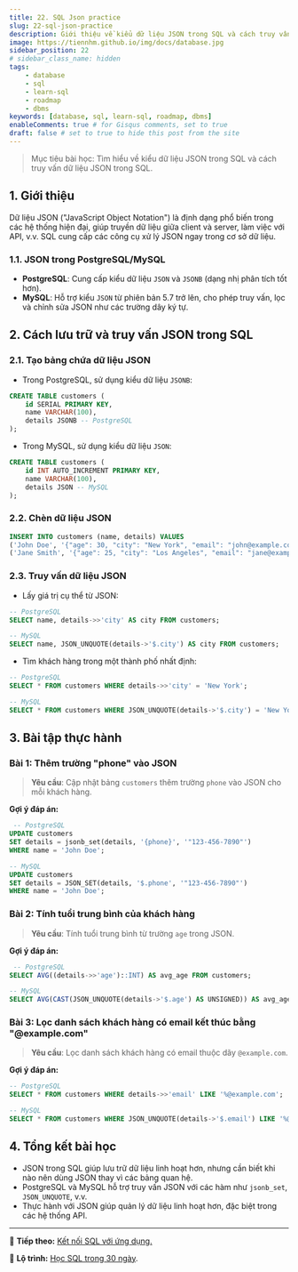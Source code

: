 ```yaml
---
title: 22. SQL Json practice
slug: 22-sql-json-practice
description: Giới thiệu về kiểu dữ liệu JSON trong SQL và cách truy vấn dữ liệu JSON trong SQL.
image: https://tiennhm.github.io/img/docs/database.jpg
sidebar_position: 22
# sidebar_class_name: hidden
tags:
    - database
    - sql
    - learn-sql
    - roadmap
    - dbms
keywords: [database, sql, learn-sql, roadmap, dbms]
enableComments: true # for Gisqus comments, set to true
draft: false # set to true to hide this post from the site
---
```


> Mục tiêu bài học: Tìm hiểu về kiểu dữ liệu JSON trong SQL và cách truy vấn dữ liệu JSON trong SQL.

## 1. Giới thiệu
Dữ liệu JSON ("JavaScript Object Notation") là định dạng phổ biến trong các hệ thống hiện đại, giúp truyền dữ liệu giữa client và server, làm việc với API, v.v. SQL cung cấp các công cụ xử lý JSON ngay trong cơ sở dữ liệu.

### 1.1. JSON trong PostgreSQL/MySQL
- **PostgreSQL**: Cung cấp kiểu dữ liệu `JSON` và `JSONB` (dạng nhị phân tích tốt hơn).
- **MySQL**: Hỗ trợ kiểu `JSON` từ phiên bản 5.7 trở lên, cho phép truy vấn, lọc và chỉnh sửa JSON như các trường dây ký tự.

## 2. Cách lưu trữ và truy vấn JSON trong SQL

### 2.1. Tạo bảng chứa dữ liệu JSON
- Trong PostgreSQL, sử dụng kiểu dữ liệu `JSONB`:
```sql
CREATE TABLE customers (
    id SERIAL PRIMARY KEY,
    name VARCHAR(100),
    details JSONB -- PostgreSQL
);
```

- Trong MySQL, sử dụng kiểu dữ liệu `JSON`:
```sql
CREATE TABLE customers (
    id INT AUTO_INCREMENT PRIMARY KEY,
    name VARCHAR(100),
    details JSON -- MySQL
);
```

### 2.2. Chèn dữ liệu JSON
```sql
INSERT INTO customers (name, details) VALUES
('John Doe', '{"age": 30, "city": "New York", "email": "john@example.com"}'),
('Jane Smith', '{"age": 25, "city": "Los Angeles", "email": "jane@example.com"}');
```

### 2.3. Truy vấn dữ liệu JSON
- Lấy giá trị cụ thể từ JSON:
```sql
-- PostgreSQL
SELECT name, details->>'city' AS city FROM customers;

-- MySQL
SELECT name, JSON_UNQUOTE(details->'$.city') AS city FROM customers;
```

- Tìm khách hàng trong một thành phố nhất định:
```sql
-- PostgreSQL
SELECT * FROM customers WHERE details->>'city' = 'New York';

-- MySQL
SELECT * FROM customers WHERE JSON_UNQUOTE(details->'$.city') = 'New York';
```

## 3. Bài tập thực hành

### Bài 1: Thêm trường "phone" vào JSON
> **Yêu cầu**: Cập nhật bảng `customers` thêm trường `phone` vào JSON cho mỗi khách hàng.

**Gợi ý đáp án:**
```sql
 -- PostgreSQL
UPDATE customers
SET details = jsonb_set(details, '{phone}', '"123-456-7890"')
WHERE name = 'John Doe';

-- MySQL
UPDATE customers
SET details = JSON_SET(details, '$.phone', '"123-456-7890"')
WHERE name = 'John Doe';
```

### Bài 2: Tính tuổi trung bình của khách hàng
> **Yêu cầu**: Tính tuổi trung bình từ trường `age` trong JSON.

**Gợi ý đáp án:**
```sql
 -- PostgreSQL
SELECT AVG((details->>'age')::INT) AS avg_age FROM customers;

-- MySQL
SELECT AVG(CAST(JSON_UNQUOTE(details->'$.age') AS UNSIGNED)) AS avg_age FROM customers;
```

### Bài 3: Lọc danh sách khách hàng có email kết thúc bằng "@example.com"
> **Yêu cầu**: Lọc danh sách khách hàng có email thuộc dãy `@example.com`.

**Gợi ý đáp án:**
```sql
-- PostgreSQL
SELECT * FROM customers WHERE details->>'email' LIKE '%@example.com';

-- MySQL
SELECT * FROM customers WHERE JSON_UNQUOTE(details->'$.email') LIKE '%@example.com';
```

## 4. Tổng kết bài học
- JSON trong SQL giúp lưu trữ dữ liệu linh hoạt hơn, nhưng cần biết khi nào nên dùng JSON thay vì các bảng quan hệ.
- PostgreSQL và MySQL hỗ trợ truy vấn JSON với các hàm như `jsonb_set`, `JSON_UNQUOTE`, v.v.
- Thực hành với JSON giúp quản lý dữ liệu linh hoạt hơn, đặc biệt trong các hệ thống API.

---

🚀 **Tiếp theo:** [Kết nối SQL với ứng dụng.](23.%20SQL%20connect%20apps.md)

📌 **Lộ trình:** [Học SQL trong 30 ngày](00.%2030-Day%20SQL%20Learning%20Roadmap.md).
